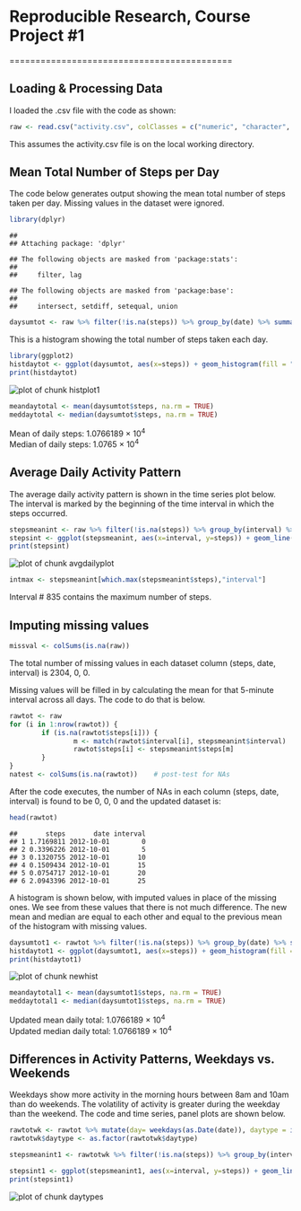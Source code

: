 # Reproducible Research, Course Project #1
===========================================

## Loading & Processing Data

I loaded the .csv file with the code as shown:


```r
raw <- read.csv("activity.csv", colClasses = c("numeric", "character", "integer"))
```

This assumes the activity.csv file is on the local working directory.

## Mean Total Number of Steps per Day

The code below generates output showing the mean total number of steps taken per day.  Missing values in the dataset were ignored.


```r
library(dplyr)
```

```
## 
## Attaching package: 'dplyr'
```

```
## The following objects are masked from 'package:stats':
## 
##     filter, lag
```

```
## The following objects are masked from 'package:base':
## 
##     intersect, setdiff, setequal, union
```

```r
daysumtot <- raw %>% filter(!is.na(steps)) %>% group_by(date) %>% summarize(steps = sum(steps, na.rm = TRUE)) 
```

This is a histogram showing the total number of steps taken each day.


```r
library(ggplot2)
histdaytot <- ggplot(daysumtot, aes(x=steps)) + geom_histogram(fill = "blue", binwidth = 1000) + labs(title = "Histogram of Total Daily Steps", x = "Daily Steps", y = "Frequency")
print(histdaytot)
```

![plot of chunk histplot1](figure/histplot1-1.png)

```r
meandaytotal <- mean(daysumtot$steps, na.rm = TRUE)
meddaytotal <- median(daysumtot$steps, na.rm = TRUE)
```

Mean of daily steps: 1.0766189 &times; 10<sup>4</sup>  
Median of daily steps: 1.0765 &times; 10<sup>4</sup>  

## Average Daily Activity Pattern  

The average daily activity pattern is shown in the time series plot below.  The interval is marked by the beginning of the time interval in which the steps occurred.

```r
stepsmeanint <- raw %>% filter(!is.na(steps)) %>% group_by(interval) %>% summarize(steps = mean(steps, na.rm = TRUE))
stepsint <- ggplot(stepsmeanint, aes(x=interval, y=steps)) + geom_line(col = "red") + labs(title = "Steps per Interval", x = "5-Minute Interval (Avg Across Days)", y = "Steps")
print(stepsint) 
```

![plot of chunk avgdailyplot](figure/avgdailyplot-1.png)

```r
intmax <- stepsmeanint[which.max(stepsmeanint$steps),"interval"]
```

Interval # 835 contains the maximum number of steps.

## Imputing missing values


```r
missval <- colSums(is.na(raw))
```

The total number of missing values in each dataset column (steps, date, interval) is 2304, 0, 0.

Missing values will be filled in by calculating the mean for that 5-minute interval across all days.  The code to do that is below.


```r
rawtot <- raw
for (i in 1:nrow(rawtot)) {
        if (is.na(rawtot$steps[i])) {
                m <- match(rawtot$interval[i], stepsmeanint$interval)
                rawtot$steps[i] <- stepsmeanint$steps[m]
        } 
}
natest <- colSums(is.na(rawtot))    # post-test for NAs
```

After the code executes, the number of NAs in each column (steps, date, interval) is found to be 0, 0, 0 and the updated dataset is:


```r
head(rawtot)
```

```
##       steps       date interval
## 1 1.7169811 2012-10-01        0
## 2 0.3396226 2012-10-01        5
## 3 0.1320755 2012-10-01       10
## 4 0.1509434 2012-10-01       15
## 5 0.0754717 2012-10-01       20
## 6 2.0943396 2012-10-01       25
```

A histogram is shown below, with imputed values in place of the missing ones.  We see from these values that there is not much difference.  The new mean and median are equal to each other and equal to the previous mean of the histogram with missing values.


```r
daysumtot1 <- rawtot %>% filter(!is.na(steps)) %>% group_by(date) %>% summarize(steps = sum(steps, na.rm = TRUE))
histdaytot1 <- ggplot(daysumtot1, aes(x=steps)) + geom_histogram(fill = "green", binwidth = 1000) + labs(title = "Histogram of Total Daily Steps (with imputed values)", x = "Daily Steps", y = "Frequency")
print(histdaytot1)
```

![plot of chunk newhist](figure/newhist-1.png)

```r
meandaytotal1 <- mean(daysumtot1$steps, na.rm = TRUE)
meddaytotal1 <- median(daysumtot1$steps, na.rm = TRUE)
```
Updated mean daily total:   1.0766189 &times; 10<sup>4</sup>  
Updated median daily total: 1.0766189 &times; 10<sup>4</sup>

## Differences in Activity Patterns, Weekdays vs. Weekends

Weekdays show more activity in the morning hours between 8am and 10am than do weekends.  The volatility of activity is greater during the weekday than the weekend.  The code and time series, panel plots are shown below.


```r
rawtotwk <- rawtot %>% mutate(day= weekdays(as.Date(date)), daytype = ifelse(day %in% c("Saturday","Sunday"),"weekend","weekday"))
rawtotwk$daytype <- as.factor(rawtotwk$daytype)

stepsmeanint1 <- rawtotwk %>% filter(!is.na(steps)) %>% group_by(interval, daytype) %>% summarize(steps = mean(steps, na.rm = TRUE))

stepsint1 <- ggplot(stepsmeanint1, aes(x=interval, y=steps)) + geom_line(col = "green") + labs(title = "Steps per Interval by Day Type (with imputed values)", x = "5-Minute Interval (Avg Across Days)", y = "Steps") + facet_grid(daytype~.)
print(stepsint1)  
```

![plot of chunk daytypes](figure/daytypes-1.png)

